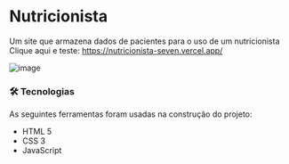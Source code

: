 # Nutricionista
Um site que armazena dados de pacientes para o uso de um nutricionista
Clique aqui e teste: https://nutricionista-seven.vercel.app/

![image](https://user-images.githubusercontent.com/100159869/202452001-1e1091d2-0216-441b-8763-334c77669831.png)

### 🛠 Tecnologias

As seguintes ferramentas foram usadas na construção do projeto:

- HTML 5
- CSS 3
- JavaScript
